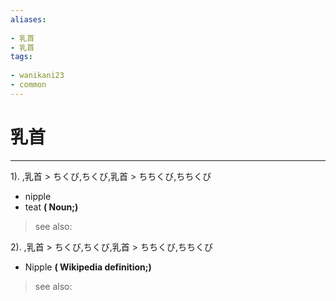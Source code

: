```yaml
---
aliases:
    
- 乳首
- 乳首
tags:
    
- wanikani23
- common
---
```


# 乳首
---
1).
,乳首 > ちくび,ちくび,乳首 > ちちくび,ちちくび

- nipple
- teat
**( Noun;)**
> see also: 
            
2).
,乳首 > ちくび,ちくび,乳首 > ちちくび,ちちくび

- Nipple
**( Wikipedia definition;)**
> see also: 
            